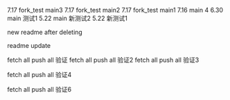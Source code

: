 
7.17 fork_test main3
7.17 fork_test main2
7.17 fork_test main1
7.16 main 4
6.30 main 测试1
5.22 main 新测试2
5.22 新测试1

new readme after deleting

readme update

fetch all push all 验证
fetch all push all 验证2
fetch all push all 验证3

fetch all push all 验证4


fetch all push all 验证6
